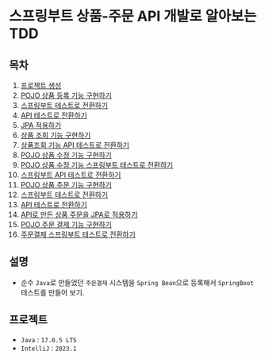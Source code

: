 # 스프링부트 상품-주문 API 개발로 알아보는 TDD

## 목차
1. [프로잭트 생성]
2. [POJO 상품 등록 기능 구현하기]
3. [스프링부트 테스트로 전환하기]
4. [API 테스트로 전환하기]
5. [JPA 적용하기]
6. [상품 조회 기능 구현하기]
7. [상품조회 기능 API 테스트로 전환하기]
8. [POJO 상품 수정 기능 구현하기]
9. [POJO 상품 수정 기능 스프링부트 테스트로 전환하기]
10. [스프링부트 API 테스트로 전환하기]
11. [POJO 상품 주문 기능 구현하기]
12. [스프링부트 테스트로 전환하기]
13. [API 테스트로 전환하기]
14. [API로 만든 상품 주문을 JPA로 적용하기]
15. [POJO 주문 결제 기능 구현하기]
16. [주문결제 스프링부트 테스트로 전환하기]

## 설명
- 순수 `Java`로 만들었던 `주문결제` 시스템을 `Spring Bean`으로 등록해서 `SpringBoot` 테스트를 만들어 보기.

## 프로젝트
- `Java` : `17.0.5 LTS`
- `IntelliJ` : `2023.1`

<!-- Links -->
[프로잭트 생성]: https://github.com/thisiswoo/product-order-service/tree/1.%ED%94%84%EB%A1%9C%EC%A0%9D%ED%8A%B8%EC%83%9D%EC%84%B1
[POJO 상품 등록 기능 구현하기]: https://github.com/thisiswoo/product-order-service/tree/2.POJO_%EC%83%81%ED%92%88%EB%93%B1%EB%A1%9D_%EA%B8%B0%EB%8A%A5_%EA%B5%AC%ED%98%84%ED%95%98%EA%B8%B0
[스프링부트 테스트로 전환하기]: https://github.com/thisiswoo/product-order-service/tree/3.%EC%8A%A4%ED%94%84%EB%A7%81%EB%B6%80%ED%8A%B8_%ED%85%8C%EC%8A%A4%ED%8A%B8%EB%A1%9C_%EC%A0%84%ED%99%98%ED%95%98%EA%B8%B0
[API 테스트로 전환하기]: https://github.com/thisiswoo/product-order-service/tree/4.API_%ED%85%8C%EC%8A%A4%ED%8A%B8%EB%A1%9C_%EC%A0%84%ED%99%98%ED%95%98%EA%B8%B0
[우아한 ATDD]: https://www.youtube.com/watch?v=ITVpmjM4mUE&t=270
[JPA 적용하기]: https://github.com/thisiswoo/product-order-service/tree/5.JPA_%EC%A0%81%EC%9A%A9%ED%95%98%EA%B8%B0 
[상품 조회 기능 구현하기]: https://github.com/thisiswoo/product-order-service/tree/6.%EC%83%81%ED%92%88%EC%A1%B0%ED%9A%8C_%EA%B8%B0%EB%8A%A5_%EA%B5%AC%ED%98%84%ED%95%98%EA%B8%B0
[상품조회 기능 API 테스트로 전환하기]: https://github.com/thisiswoo/product-order-service/tree/7.%EC%83%81%ED%92%88%EC%A1%B0%ED%9A%8C_%EA%B8%B0%EB%8A%A5%EC%9D%84_API_%ED%85%8C%EC%8A%A4%ED%8A%B8%EB%A1%9C_%EC%A0%84%ED%99%98%ED%95%98%EA%B8%B0
[POJO 상품 수정 기능 구현하기]: https://github.com/thisiswoo/product-order-service/tree/8.POJO_%EC%83%81%ED%92%88_%EC%88%98%EC%A0%95_%EA%B8%B0%EB%8A%A5_%EA%B5%AC%ED%98%84%ED%95%98%EA%B8%B0
[POJO 상품 수정 기능 스프링부트 테스트로 전환하기]: https://github.com/thisiswoo/product-order-service/tree/9.POJO%EC%83%81%ED%92%88%EC%88%98%EC%A0%95%EA%B8%B0%EB%8A%A5_%EC%8A%A4%ED%94%84%EB%A7%81%EB%B6%80%ED%8A%B8_%ED%85%8C%EC%8A%A4%ED%8A%B8%EB%A1%9C_%EC%A0%84%ED%99%98%ED%95%98%EA%B8%B0
[스프링부트 API 테스트로 전환하기]: https://github.com/thisiswoo/product-order-service/tree/10.%EC%8A%A4%ED%94%84%EB%A7%81%EB%B6%80%ED%8A%B8_API_%ED%85%8C%EC%8A%A4%ED%8A%B8%EB%A1%9C_%EC%A0%84%ED%99%98%ED%95%98%EA%B8%B0
[POJO 상품 주문 기능 구현하기]: https://github.com/thisiswoo/product-order-service/tree/11.POJO_%EC%83%81%ED%92%88_%EC%A3%BC%EB%AC%B8_%EA%B8%B0%EB%8A%A5_%EA%B5%AC%ED%98%84%ED%95%98%EA%B8%B0
[스프링부트 테스트로 전환하기]: https://github.com/thisiswoo/product-order-service/tree/12.%EC%8A%A4%ED%94%84%EB%A7%81%EB%B6%80%ED%8A%B8_%ED%85%8C%EC%8A%A4%ED%8A%B8%EB%A1%9C_%EC%A0%84%ED%99%98%ED%95%98%EA%B8%B0
[API 테스트로 전환하기]: https://github.com/thisiswoo/product-order-service/tree/13.API_%ED%85%8C%EC%8A%A4%ED%8A%B8%EB%A1%9C_%EC%A0%84%ED%99%98%ED%95%98%EA%B8%B0
[API로 만든 상품 주문을 JPA로 적용하기]: https://github.com/thisiswoo/product-order-service/tree/14.API%EB%A1%9C_%EB%A7%8C%EB%93%A0_%EC%83%81%ED%92%88_%EC%A3%BC%EB%AC%B8%EC%9D%84_JPA%EB%A1%9C_%EC%A0%81%EC%9A%A9%ED%95%98%EA%B8%B0
[POJO 주문 결제 기능 구현하기]: https://github.com/thisiswoo/product-order-service/tree/15.POJO_%EC%A3%BC%EB%AC%B8_%EA%B2%B0%EC%A0%9C_%EA%B8%B0%EB%8A%A5_%EA%B5%AC%ED%98%84%ED%95%98%EA%B8%B0
[주문결제 스프링부트 테스트로 전환하기]: https://github.com/thisiswoo/product-order-service/tree/16.%EC%A3%BC%EB%AC%B8%EA%B2%B0%EC%A0%9C_%EC%8A%A4%ED%94%84%EB%A7%81%EB%B6%80%ED%8A%B8_%ED%85%8C%EC%8A%A4%ED%8A%B8%EB%A1%9C_%EC%A0%84%ED%99%98%ED%95%98%EA%B8%B0
